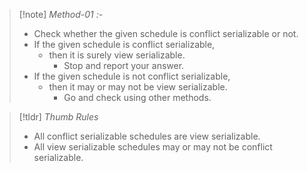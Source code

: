 >[!note] *Method-01 :-*
>- Check whether the given schedule is conflict serializable or not.
>- If the given schedule is conflict serializable,
>	- then it is surely view serializable.
>		- Stop and report your answer.
>- If the given schedule is not conflict serializable,
>	- then it may or may not be view serializable.
>		- Go and check using other methods.

>[!tldr] *Thumb Rules*
>- All conflict serializable schedules are view serializable.
>- All view serializable schedules may or may not be conflict serializable.